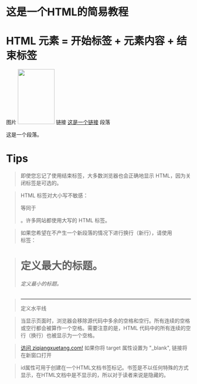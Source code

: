 # <h1> 这是一个HTML的简易教程 </h1>

# HTML 元素 = 开始标签 + 元素内容 + 结束标签

图片
<img src="zmypic.png" width="100" height="150">
链接
<a href="http://www.baidu.com">这是一个链接</a>
段落
<p>这是一个段落。</p>


# Tips
> 即使您忘记了使用结束标签，大多数浏览器也会正确地显示 HTML，因为关闭标签是可选的。

> HTML 标签对大小写不敏感：<P> 等同于 <p>。许多网站都使用大写的 HTML 标签。

> <!-- 这是一个注释 -->

> 如果您希望在不产生一个新段落的情况下进行换行（新行），请使用 <br /> 标签：

> <h1> 定义最大的标题。 <h6> 定义最小的标题。

> <hr>	定义水平线

> 当显示页面时，浏览器会移除源代码中多余的空格和空行。所有连续的空格或空行都会被算作一个空格。需要注意的是，HTML 代码中的所有连续的空行（换行）也被显示为一个空格。

> <a href="/" target="_blank">访问 ziqiangxuetang.com!</a> 如果你将 target 属性设置为 "_blank", 链接将在新窗口打开

> id属性可用于创建在一个HTML文档书签标记。书签是不以任何特殊的方式显示，在HTML文档中是不显示的，所以对于读者来说是隐藏的。

> <title> - 定义了HTML文档的标题 | 使用 <title> 标签定义HTML文档的标题

> <base> - 定义了所有链接的URL | 使用 <base> 定义页面中所有链接默认的链接目标地址。

> <meta> - 提供了HTML文档的meta标记 | 使用 <meta> 元素来描述HTML文档的描述，关键词，作者，字符集等。

```
通常标签 <strong> 替换加粗标签 <b> 来使用, <em> 替换 <i>标签使用。
然而，这些标签的含义是不同的：
<b> 与<i> 定义粗体或斜体文本。
<strong> 或者 <em>意味着你要呈现的文本是重要的，所以要突出显示。现今所有主要浏览器都能渲染各种效果的字体。不过，未来浏览器可能会支持更好的渲染效果。
```

```
<head> 元素包含了所有的头部标签元素。在 <head>元素中你可以插入脚本（scripts）, 样式文件（CSS），及各种meta信息。
可以添加在头部区域的元素标签为: <title>, <style>, <meta>, <link>, <script>, <noscript>, and <base>.
```






# HTML 属性
1. HTML 元素可以设置属性
2. 属性可以在元素中添加附加信息 about an element
3. 属性一般描述于开始标签
4. 属性总是以名称/值对的形式出现，比如：name="value"。

|属性	 | 描述|
| ------------- |:-------------------:|
|class	 |为html元素定义一个或多个类名（classname）(类名从样式文件引入)|
|id | 定义元素的唯一id|
|style |	规定元素的行内样式（inline style） title text 规定元素的额外信息（可在工具提示中显示）|
|title | 描述了元素的额外信息 (作为工具条使用)|

# <title> 元素:
1. 义了浏览器工具栏的标题
2. 当网页添加到收藏夹时，显示在收藏夹中的标题
3. 显示在搜索引擎结果页面的标题

# <meta> 元素
1. meta标签描述了一些基本的元数据。
2. meta标签提供了元数据.元数据也不显示在页面上，但会被浏览器解析。
3. META元素通常用于指定网页的描述，关键词，文件的最后修改时间，作者，和其他元数据。
4. 元数据可以使用浏览器（如何显示内容或重新加载页面），搜索引擎（关键词），或其他Web服务。
5. <meta>一般放置于 <head>区域

# HTML head 元素
|标签	|描述|
| ------------- |:--------------------------------:|
|<head>	| 定义了文档的信息|
|<title>	| 定义了文档的标题|
|<base>	| 定义了页面链接标签的默认链接地址|
|<link>	| 定义了一个文档和外部资源之间的关系|
|<meta>	| 定义了HTML文档中的元数据|
|<script>	| 定义了客户端的脚本文件|
|<style>	| 定义了HTML文档的样式文件|

为搜索引擎定义关键词:
> <meta name="keywords" content="HTML, CSS, XML, XHTML, JavaScript">
为网页定义描述内容:
> <meta name="description" content="Free Web tutorials on HTML and CSS">
定义网页作者:
> <meta name="author" content="Hege Refsnes">
每30秒 刷新一次当前页面:
> <meta http-equiv="refresh" content="30">


